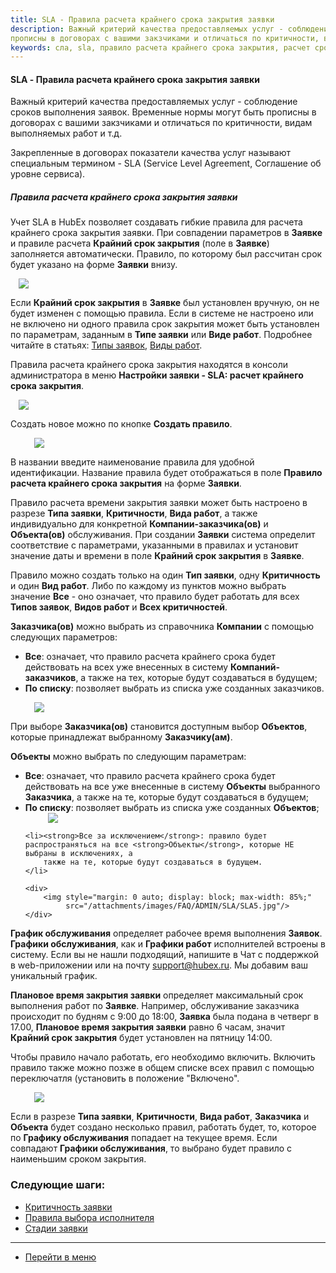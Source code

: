 ```yaml
---
title: SLA - Правила расчета крайнего срока закрытия заявки
description: Важный критерий качества предоставляемых услуг - соблюдение сроков выполнения заявок. Временные нормы могут быть
прописны в договорах с вашими закзчиками и отличаться по критичности, видам выполняемых работ и т.д. Закрепленные в договорах показатели качества услуг называют специальным термином - SLA (Service Level Agreement, Соглашение об уровне сервиса).
keywords: сла, sla, правило расчета крайнего срока закрытия, расчет срока закрытия, расчет крайнего срока, крайний срок закрытия, срок закрытия заявки, срок выполнения заявки, hubex, хабекс, хубекс, хабикс
---
```


#### SLA - Правила расчета крайнего срока закрытия заявки


<html>
<meta charset="utf-8">
<!--В этом разделе вы узнаете:
<ul>
    <li><a href="#rules">Как создавать правила расчета крайнего срока закрытия заявки.</a></li>
    <li><a href="#schedule">Как создавать графики работ</a></li>
</ul>-->

</html>

<body>
<p>Важный критерий качества предоставляемых услуг - соблюдение сроков выполнения заявок. Временные нормы могут быть
    прописны в
    договорах с вашими закзчиками и отличаться по критичности, видам выполняемых работ и т.д. </p>
<p>Закрепленные в договорах показатели качества услуг называют специальным термином - SLA (Service Level Agreement,
    Соглашение об уровне сервиса). </p>

<h5 id="rules">Правила расчета крайнего срока закрытия заявки</h5>

<p>Учет SLA в HubEx позволяет создавать гибкие правила для расчета крайнего срока закрытия заявки. При совпадении
    параметров в <strong>Заявке</strong> и правиле расчета <strong>Крайний срок закрытия</strong> (поле в <strong>Заявке</strong>) заполняется автоматически. Правило, по
    которому был рассчитан срок будет указано на форме <strong>Заявки</strong> внизу. </p>

   <div>
            <img style="margin: 0 auto; display: block; max-width: 95%;"
                 src="/attachments/images/FAQ/ADMIN/SLA/Ticket.jpg"/>
        </div>


<p>Если <strong>Крайний
    срок закрытия</strong> в <strong>Заявке</strong> был установлен вручную, он не будет изменен с помощью правила. Если в системе не настроено или
    не включено ни одного правила срок закрытия может быть установлен по параметрам, заданным в <strong>Типе заявки</strong> или <strong>Виде
        работ</strong>. Подробнее читайте в статьях: <a
            href="https://wiki.hubex.ru/docs/FAQ/RU/admin/TicketType.html">Типы заявок</a>, <a href="https://wiki.hubex.ru/docs/FAQ/RU/admin/WorkType.html">Виды работ</a>.</p>


<p>Правила расчета крайнего срока закрытия находятся в консоли администратора в меню <strong>Настройки заявки - SLA: расчет
    крайнего срока закрытия</strong>.</p>
<div>
    <img style="margin: 0 auto; display: block; max-width: 95%;"
         src="/attachments/images/FAQ/ADMIN/SLA/SLA.jpg"/>
</div>

<p>Создать новое можно по кнопке <strong>Создать правило</strong>.</p>
<div>
    <img style="margin: 0 auto; display: block; max-width: 85%;"
         src="/attachments/images/FAQ/ADMIN/SLA/SLA2.jpg"/>
</div>


<p>В названии введите наименование правила для удобной идентификации. Название правила будет отображаться в поле <strong>Правило расчета крайнего срока закрытия</strong> на форме <strong>Заявки</strong>.</p>
    <p>Правило расчета времени закрытия заявки может быть настроено в разрезе <strong>Типа заявки</strong>, <strong>Критичности</strong>, <strong>Вида работ</strong>, а также
    индивидуально для конкретной <strong>Компании-заказчика(ов)</strong> и <strong>Объекта(ов)</strong> обслуживания. При создании <strong>Заявки</strong> система определит
    соответствие с параметрами, указанными в правилах и установит значение даты и времени в поле <strong>Крайний срок закрытия</strong> в
    <strong>Заявке</strong>. </p>
<p>Правило можно создать только на один <strong>Тип заявки</strong>, одну <strong>Критичность</strong> и один <strong>Вид работ</strong>. Либо по каждому из пунктов можно
    выбрать значение <strong>Все</strong> - оно
    означает, что правило будет работать для всех <strong>Типов заявок</strong>, <strong>Видов работ</strong> и <strong>Всех критичностей</strong>.</p>
<p><strong>Заказчика(ов)</strong> можно выбрать из справочника <strong>Компании</strong> с помощью следующих параметров:</p>
<ul>
    <li><strong>Все</strong>: означает, что правило расчета крайнего срока будет действовать на всех уже внесенных в систему <strong>Компаний-заказчиков</strong>,
        а также на тех, которые будут создаваться в будущем;
    </li>
    <li><strong>По списку</strong>: позволяет выбрать из списка уже созданных заказчиков.</li>
</ul>

<div>
    <img style="margin: 0 auto; display: block; max-width: 85%;"
         src="/attachments/images/FAQ/ADMIN/SLA/SLA3.jpg"/>
</div>

<p>При выборе <strong>Заказчика(ов)</strong> становится доступным выбор <strong>Объектов</strong>, которые принадлежат выбранному
    <strong>Заказчику(ам)</strong>. </p>
<p><strong>Объекты</strong> можно выбрать по следующим параметрам:</p>
<ul>
    <li><strong>Все</strong>: означает, что правило расчета крайнего срока будет действовать на все уже внесенные в систему <strong>Объекты</strong>
        выбранного <strong>Заказчика</strong>, а также на те, которые будут создаваться в будущем;
    </li>
    <li><strong>По списку</strong>: позволяет выбрать из списка уже созданных <strong>Объектов</strong>;</li>
    <div>
        <img style="margin: 0 auto; display: block; max-width: 85%;"
             src="/attachments/images/FAQ/ADMIN/SLA/SLA4.jpg"/>
    </div>


    <li><strong>Все за исключением</strong>: правило будет распространяться на все <strong>Объекты</strong>, которые НЕ выбраны в исключениях, а
        также на те, которые будут создаваться в будущем.
    </li>

    <div>
        <img style="margin: 0 auto; display: block; max-width: 85%;"
             src="/attachments/images/FAQ/ADMIN/SLA/SLA5.jpg"/>
    </div>

</ul>

<p><strong>График обслуживания</strong> определяет рабочее время выполнения <strong>Заявок</strong>. <strong>Графики обслуживания</strong>, как и <strong>Графики работ</strong>
    исполнителей встроены в систему. Если вы не нашли подходящий,
    напишите в Чат с
    поддержкой в web-приложении или на почту <a href="mailto:support@hubex.ru" target="_blank" rel="noopener">
        support@hubex.ru</a>. Мы добавим ваш уникальный график.</p>

<p><strong>Плановое время закрытия заявки</strong> определяет максимальный срок выполнения работ по <strong>Заявке</strong>.
    Например, обслуживание заказчика происходит по будням с 9:00 до 18:00, <strong>Заявка</strong> была подана в четверг в 17.00,
    <strong>Плановое время закрытия заявки</strong> равно 6 часам, значит <strong>Крайний срок закрытия</strong> будет установлен на пятницу
    14:00.
</p>
<p>Чтобы правило начало работать, его необходимо включить. Включить правило также можно позже в общем списке всех правил
    с помощью переключатля (установить в положение "Включено".</p>
<div>
    <img style="margin: 0 auto; display: block; max-width: 85%;"
         src="/attachments/images/FAQ/ADMIN/SLA/SLA6.jpg"/>
</div>


<p>Если в разрезе <strong>Типа заявки</strong>, <strong>Критичности</strong>, <strong>Вида работ</strong>, <strong>Заказчика</strong> и <strong>Объекта</strong> будет создано несколько правил, работать
    будет, то, которое по <strong>Графику обслуживания</strong> попадает на текущее время. Если совпадают <strong>Графики обслуживания</strong>, то
    выбрано будет правило с наименьшим сроком закрытия.</p>

</body>

### Следующие шаги:
- [Критичность заявки](./Criticality.md)
- [Правила выбора исполнителя](./RulesOfChoice.md)
- [Стадии заявки](./StageType.md)

____
- [Перейти в меню](http://wiki.hubex.ru)
